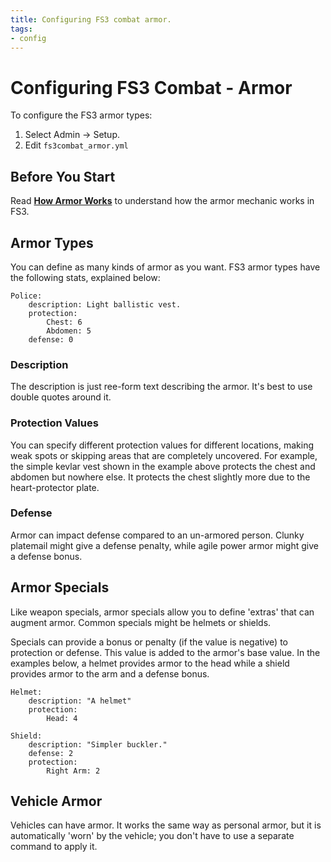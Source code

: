 ```yaml
---
title: Configuring FS3 combat armor.
tags:
- config
---
```

# Configuring FS3 Combat - Armor

To configure the FS3 armor types:

1. Select Admin -> Setup.
2. Edit `fs3combat_armor.yml`

## Before You Start

Read **[How Armor Works](http://aresmush.com/fs3/fs3-3/combat-mechanics#armor)** to understand how the armor mechanic works in FS3.

## Armor Types

You can define as many kinds of armor as you want.  FS3 armor types have the following stats, explained below:

    Police:
        description: Light ballistic vest.
        protection: 
            Chest: 6 
            Abdomen: 5
        defense: 0

### Description

The description is just ree-form text describing the armor.  It's best to use double quotes around it.

### Protection Values

You can specify different protection values for different locations, making weak spots or skipping areas that are completely uncovered. For example, the simple kevlar vest shown in the example above protects the chest and abdomen but nowhere else.  It protects the chest slightly more due to the heart-protector plate.

### Defense

Armor can impact defense compared to an un-armored person.  Clunky platemail might give a defense penalty, while agile power armor might give a defense bonus.

## Armor Specials

Like weapon specials, armor specials allow you to define 'extras' that can augment armor.  Common specials might be helmets or shields.  

Specials can provide a bonus or penalty (if the value is negative) to protection or defense.  This value is added to the armor's base value.  In the examples below, a helmet provides armor to the head while a shield provides armor to the arm and a defense bonus.

    Helmet:
        description: "A helmet"
        protection:
            Head: 4
    
    Shield:
        description: "Simpler buckler."
        defense: 2
        protection:
            Right Arm: 2


## Vehicle Armor

Vehicles can have armor.  It works the same way as personal armor, but it is automatically 'worn' by the vehicle; you don't have to use a separate command to apply it.